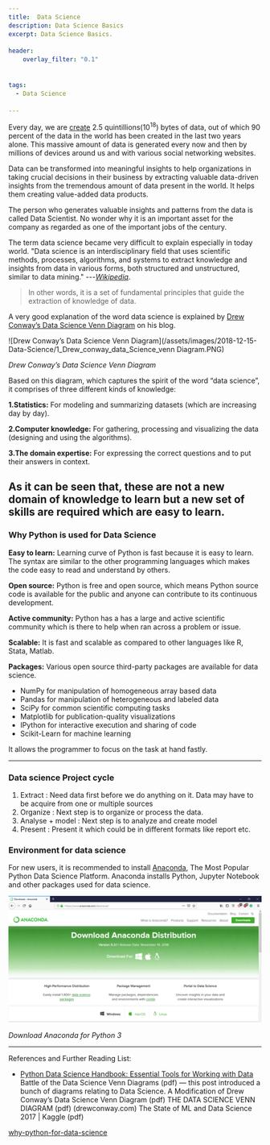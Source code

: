 ```yaml
---
title:  Data Science
description: Data Science Basics
excerpt: Data Science Basics.

header:
    overlay_filter: "0.1"


tags:
  - Data Science

---
```




Every day, we are [create]( (https://www-01.ibm.com/common/ssi/cgi-bin/ssialias?htmlfid=WRL12345USEN)) 2.5 quintillions(10<sup>18</sup>) bytes of data, out of which 90 percent of the data in the world has been created in the last two years alone. This massive amount of data is generated every now and then by millions of devices around us and with various social networking websites.

Data can be transformed into meaningful insights to help organizations in taking crucial decisions in their business by extracting valuable data-driven insights from the tremendous amount of data present in the world. It helps them creating value-added data products.

The person who generates valuable insights and patterns from the data is called Data Scientist. No wonder why it is an important asset for the company as regarded as one of the important jobs of the century.

The term data science became very difficult to explain especially in today world. "Data science is an interdisciplinary field that uses scientific methods, processes, algorithms, and systems to extract knowledge and insights from data in various forms, both structured and unstructured, similar to data mining." ---<cite>[Wikipedia]( en.wikipedia.org/wiki/Data_science)</cite>.

>In other words, it is a set of fundamental principles that guide the extraction of knowledge of data.

A very good explanation of the word data science is explained by [Drew Conway’s Data Science Venn Diagram](http://drewconway.com/zia/2013/3/26/the-data-science-venn-diagram) on his blog.

![Drew Conway’s Data Science Venn Diagram](/assets/images/2018-12-15-Data-Science/1_Drew_conway_data_Science_venn Diagram.PNG)

*Drew Conway’s Data Science Venn Diagram*

Based on this diagram, which captures the spirit of the word “data science”, it comprises of three different kinds of knowledge:

**1.Statistics:** For modeling and summarizing datasets (which are increasing day by day).

**2.Computer knowledge:** For gathering, processing and visualizing the data (designing and using the algorithms).

**3.The domain expertise:** For expressing the correct questions and to put their answers in context.

As it can be seen that, these are not a new domain of knowledge to learn but a new set of skills are required which are easy to learn.
---

### Why Python is used for Data Science ###

**Easy to learn:**  Learning curve of Python is fast because it is easy to learn. The syntax are similar to the other programming languages which makes the code easy to read and understand by others.

**Open source:** Python is free and open source, which means Python source code is available for the public and anyone can contribute to its continuous development.

**Active community:** Python has a  has a large and active scientific community which is there to help when ran across a problem or issue.

**Scalable:**  It is fast and scalable as compared to other languages like R, Stata, Matlab.

**Packages:** Various open source third-party packages are available for data science.
* NumPy for manipulation of homogeneous array based data
* Pandas for manipulation of heterogeneous and labeled data
* SciPy for common scientific computing tasks
* Matplotlib for publication-quality visualizations
* IPython for interactive execution and sharing of code
* Scikit-Learn for machine learning

It allows the programmer to focus on the task at hand fastly.


---


### Data science Project cycle ###

1. Extract : Need data first before we do anything on it. Data may have to be acquire from one or multiple sources
2. Organize : Next step is to organize or process the data.
3. Analyse + model : Next step is to analyze and create model
4. Present : Present it which could be in different formats like report etc.


### Environment for data science ###

For new users, it is recommended to install [Anaconda](https://www.anaconda.com/), The Most Popular Python Data Science Platform. Anaconda installs Python, Jupyter Notebook and other packages used for data science.

![Anaconda](/assets/images/2018-12-15-Data-Science/2_Anaconda.png)

*Download Anaconda for Python 3*



---
References and Further Reading List:

* [Python Data Science Handbook: Essential Tools for Working with Data](https://jakevdp.github.io/PythonDataScienceHandbook/)
Battle of the Data Science Venn Diagrams (pdf) — this post introduced a bunch of diagrams relating to Data Science.
A Modification of Drew Conway’s Data Science Venn Diagram (pdf)
THE DATA SCIENCE VENN DIAGRAM (pdf) (drewconway.com)
The State of ML and Data Science 2017 | Kaggle (pdf)

[why-python-for-data-science](https://365datascience.com/why-python-for-data-science-and-why-jupyter-to-code-in-python/)
